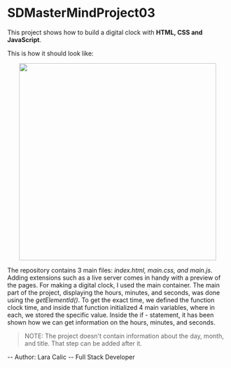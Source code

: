 # SDMasterMindProject03


This project shows how to build a digital clock with **HTML, CSS and JavaScript**. 

This is how it should look like: 
<p align="center">
  <img width="450" height="450" src="https://user-images.githubusercontent.com/81815115/216552171-2cbc632f-0c6d-4e05-ac9e-03925ab61202.png">
</p>

The repository contains 3 main files: *index.html, main.css, and main.js*. Adding extensions such as a live server comes in handy with a preview of the pages. For making a digital clock, I used the main container. The main part of the project, displaying the hours, minutes, and seconds, was done using the *getElementId()*. To get the exact time, we defined the function clock time, and inside that function initialized 4 main variables, where in each, we stored the specific value. Inside the if - statement, it has been shown how we can get information on the hours, minutes, and seconds. 

> NOTE:  The project doesn't contain information about the day, month, and title. That step can be added after it. 



-- Author: Lara Calic -- Full Stack Developer
